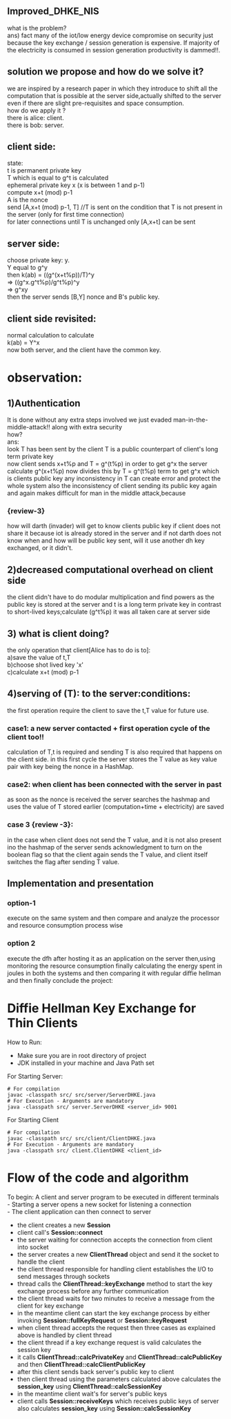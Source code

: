 ## Improved_DHKE_NIS
what is the problem?  
ans)
fact many of the iot/low energy device compromise on security just 
because the key exchange / session generation is expensive. If majority of the electricity is consumed in session generation 
productivity is dammed!!. 

## solution we propose and how do we solve it?
we are inspired by a research paper in which they introduce to shift all the computation that is possible at the server side,actually shifted to the server even if there are slight pre-requisites and space consumption.  
how do we apply it ?  
there is alice: client.  
there is bob: server.

## client side:
state:  
t is permanent private key  
T which is equal to g^t is calculated  
ephemeral private key x (x is between 1 and p-1)  
compute x+t (mod) p-1  
A is the nonce  
send [A,x+t (mod) p-1, T]   //T is sent on the condition that T is not present in the server (only for first time connection)  
for later connections until T is unchanged only [A,x+t] can be sent

## server side:
choose private key: y.  
Y equal to g^y  
then k(ab) = ((g^(x+t%p))/T)^y  
=> ((g^x.g^t%p)/g^t%p)^y  
=>  g^xy  
then the server sends [B,Y] nonce and B's public key.

## client side revisited:
normal calculation to calculate  
k(ab) = Y^x  
now both server, and the client have the common key.

# observation:

## 1)Authentication 
It is done without any extra steps involved we just evaded man-in-the-middle-attack!! along with extra security  
how?  
ans:  
look T has been sent by the client T is a public counterpart of client's long term private key   
now client sends x+t%p and T = g^(t%p) in order to get g^x the server calculate g^(x+t%p) now divides this by T = g^(t%p) term to get g^x which is clients public key any inconsistency in T can create error and protect the whole system also the inconsistency of client sending its public key again and again makes difficult for man in the middle attack,because 

### {review-3}
how will darth (invader) will get to know clients public key if client does not share it because iot is already stored in the server and if not darth does not know when and how will be public key sent,
will it use another dh key exchanged, or it didn't.

## 2)decreased computational overhead on client side
the client didn't have to do modular multiplication and find powers as the public key is stored at the server and t is a long term private key in contrast to short-lived keys;calculate (g^t%p) it was all taken care at server side

## 3) what is client doing?
the only operation that client[Alice has to do is to]:  
a)save the value of t,T  
b)choose shot lived key 'x'  
c)calculate x+t (mod) p-1  

## 4)serving of (T): to the server:conditions:
the first operation require the client to save the t,T value for future use.

### case1: a new server contacted + first operation cycle of the client too!!
calculation of T,t is required and sending T is also required that happens on the client side. in this first cycle the server stores the T value as key value pair with key being the nonce in a HashMap.

### case2: when client has been connected with the server in past 
as soon as the nonce is received the server searches the hashmap and uses the value of T stored earlier (computation+time + electricity) are saved

### case 3 {review -3}:
in the case when client does not send the T value, and it is not also present ino the hashmap of the server sends acknowledgment to turn on the boolean flag so that the client again sends the T value, and client itself switches the flag after sending T value.

## Implementation and presentation

### option-1
execute on the same system and then compare and analyze the processor and resource consumption process wise

### option 2
execute the dfh after hosting it as an application on the server then,using monitoring the resource consumption 
finally calculating the energy spent in joules in both the systems and then comparing it 
with regular diffie hellman and then finally conclude the project:


# Diffie Hellman Key Exchange for Thin Clients

How to Run:

- Make sure you are in root directory of project
- JDK installed in your machine and Java Path set

For Starting Server:

```shell script
# For compilation
javac -classpath src/ src/server/ServerDHKE.java 
# For Execution - Arguments are mandatory
java -classpath src/ server.ServerDHKE <server_id> 9001
```

For Starting Client
```shell script
# For compilation
javac -classpath src/ src/client/ClientDHKE.java 
# For Execution - Arguments are mandatory
java -classpath src/ client.ClientDHKE <client_id>
```


# Flow of the code and algorithm

 To begin: A client and server program to be executed in different terminals  
    - Starting a server opens a new socket for listening a connection  
    - The client application can then connect to server
 - the client creates a new **Session** 
 - client call's **Session::connect**
 - the server waiting for connection accepts the connection from client into socket
 - the server creates a new **ClientThread** object and send it the socket to handle the client
 - the client thread responsible for handling client establishes the I/O to send messages through sockets
 - thread calls the **ClientThread::keyExchange** method to start the key exchange process before any further communication
 - the client thread waits for two minutes to receive a message from the client for key exchange
 - in the meantime client can start the key exchange process by either invoking **Session::fullKeyRequest** or **Session::keyRequest**
 - when client thread accepts the request then three cases as explained above is handled by client thread
 - the client thread if a key exchange request is valid calculates the session key
 - it calls **ClientThread::calcPrivateKey** and **ClientThread::calcPublicKey** and then **ClientThread::calcClientPublicKey**
 - after this client sends back server's public key to client
 - then client thread using the parameters calculated above calculates the **session_key** using **ClientThread::calcSessionKey**
 - in the meantime client wait's for server's public keys
 - client calls **Session::receiveKeys** which receives public keys of server also calculates **session_key** using **Session::calcSessionKey**  








